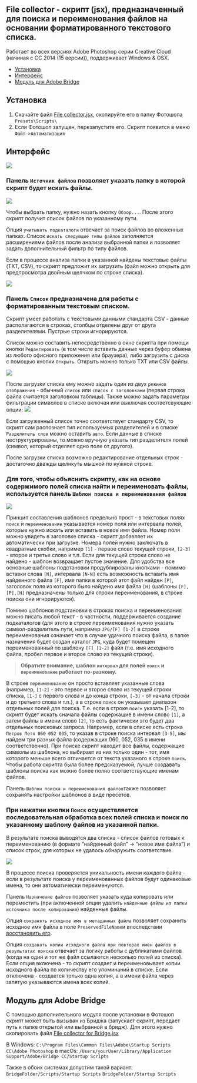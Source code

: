 ## File collector - cкрипт (jsx), предназначенный для поиска и переименования файлов на основании форматированного текстового списка.

Работает во всех версиях Adobe Photoshop серии Creative Cloud (начиная с CC 2014 (15 версии)), поддерживает Windows & OSX.

* [Установка](#Установка)
* [Интерфейс](#Интерфейс)
* [Модуль для Adobe Bridge](#Модуль-для-Adobe-Bridge)

## Установка

1. Скачайте файл [File collector.jsx](File%20collector.jsx), скопируйте его в папку Фотошопа `Presets\Scripts\`
2. Если Фотошоп запущен, перезапустите его. Скрипт появится в меню `Файл->Автоматизация`

## Интерфейс

![](assets/20230102_003212_000.png)

### Панель `Источник файлов` позволяет указать папку в которой скрипт будет искать файлы.

![](assets/20230102_003220_001.png)

Чтобы выбрать папку, нужно назать кнопку `Обзор...`. После этого скрипт получит список файлов по указанному пути.

Опция `учитывать подкаталоги` отвечает за поиск файлов во вложенных папках.
Список `искать следующие типы файлов` заполняется расширениями файлов после анализа выбранной папки и позволяет задать дополнительный фильтр по типу файлов.

Если в процессе анализа папки в указанной найдены текстовые файлы (TXT, CSV), то скрипт предложит их загрузить (файл можно открыть для предпросмотра двойным щелчком по строке списка).

![](assets/20230103_112449_2023-01-03_11-24-16.png)

### Панель `Список` предназначена для работы с форматированным текстовым списком.

Скрипт умеет работать с текстовыми данными стандарта CSV - данные располагаются в строках, столбцы отделены друг от друга разделителями. Пустрые строки игнорируются.

Список можно составить непосредственно в окне скрипта при помощи кнопки `Редактировать` (в том числе вставить  данные через буфер обмена из любого офисного приложения или браузера), либо загрузить с диска с помощью кнопки `Открыть`. Открыть можно только TXT или CSV файлы.

![](assets/20230102_003231_002.png)

После загрузки списка ему можно задать один из двух `режимов отображения` - обычный `список` или `список с заголовками` (первая строка файла считается заголовком таблицы). Также можно задать параметры фильтрации символов в списке включая или выключая соответсвующие опции:
![](assets/20230102_003258_004.png)

Если загруженный список точно соответствует стандарту CSV, то скрипт сам распознает тип используемых разделителей и в списке `Разделитель слов` можно оставить `авто`. Если данные в списке неструктурированы, то можно вручную указать тип разделителя полей (символ, который отделяет одно поле от другого).

После загрузки списка возможно редактирование отдельных строк - достаточно дважды щелнкуть мышкой по нужной строке.

### Для того, чтобы объяснить скрипту, как на основе содержимого полей списка найти и переименовать файлы, используется панель `Шаблон поиска и переименования файлов`

![](assets/20230102_003822_003.png)

Принцип составления шаблонов предельно прост - в текстовых полях `поиск` и `переименование` указывается номер поля или интервала полей, которые нужно искать или вставить в новое имя файла. Номер поля можно увидеть в заголовке списка - скрипт добавляет их автоматически при загрузке. Номера полей нужно заключать в квадратные скобки, например `[1]` - первое слово текущей строки, `[2-3]` - второе и третье слово и т.п. Если для текущей строки слово не найдено - шаблон возвращает пустое значение. Для удобства все основные шаблоны подстановки продублированы кнопками - помимо вставки слова `[N]`, интервала `[N-N]` есть возможность вставить имя найденного файла `[F]`, имя папки в которой этот файл найден `[P]`, заголовок поля из которого было найдено имя файла `[H]` (шаблоны `[F],[P],[H]` предназначены только для строки переименования, в строке поиска они игнорируются).

Помимо шаблонов подстановки в строках поиска и переименования можно писать любой текст - в частности, поддерживается создание подкаталогов (для этого в строке переименования нужно указать символ-разделитель пути, например `JPG/[F] [1-2]` в строке переименования означает что в случае удачного поиска файла, в папке назначения будет создан каталог `JPG`, куда будет помещен переименованный по шаблону `[F] [1-2]` файл (т.е. имя исходного файла, пробел первое и второе слово из текущей строки).

> **Обратите внимание, шаблон `интервал` для полей `поиск` и `переименование` работает по-разному.**

В строке `переименование` он просто вставляет указанные слова (например, `[1-2]` - это первое и второе слово из текущей строки списка, `[1-]` с первого слова и до конца строки, `[-3]` - от начала строки и до третьего слова и т.п.), а в строке `поиск` он указывает диапазон отдельных полей для поиска. Т.е. если в строке `поиск` указать [1-2], то скрипт будет искать сначала файлы содержащие в имени слово `[1]`, а затем файлы в имени слово `[2]`, то есть фактически это будет два отдельных поисковых запроса. Например, если в списке есть строка `Петров Петя 060 052 035`, то указав в строке поиска интервал `[3-5]`, мы найдем три разных файла (содержащих 060, 052, 035 в имени соответственно). При поиске скрипт находит все файлы, содержащие символы из шаблона, но выбирает из них только один - тот, имя которого меньше всего отличается от текста указаного в строке `поиск`. Чтобы работа скрипта была более предсказуемой, лучше создавать шаблоны поиска как можно более полно соответствующие именам файлов.

Панель `Шаблон поиска и переименования файлов`также позволяет сохранять настройки шаблонов в виде пресетов.

### При нажатии кнопки `Поиск` осуществляется последовательная обработка всех полей списка и поиск по указанному шаблону файлов из указанной папки.

В результате поиска выводятся два списка - список файлов готовых к переименованию (в формате “найденный файл” -> “новое имя файла”) и список строк, для которых не удалось обнаружить соответствие.

![](assets/20230103_120422_2023-01-03_12-03-37.png)

В процессе поиска проверяется уникальность имени каждого файла - если в результате поиска у переименованных файлов будут одинаковые имена, то они автоматически переименуются.

Панель `Назначение файлов` позволяет указать куда копировать или переместить (при включенной опции удалить `найденные файлы из папки источника после копирования`) найденные файлы.

Опция `сохранять исходное имя в метаданных файла` позволяет сохранить исходное имя файла в поле `PreservedFileName`и впоследствии [восстановить его](https://github.com/boogalooper/Snippets/blob/master/Bridge/Bridge%20-%20get%20back%20preserved%20filenames.jsx).

Опция `создавать копии исходного файла при повторах имен файлов в результатах поиска` отвечает за логику работы с дубликатами файлов (когда на один и тот же файл ссылаются несколько полей из списка). Если опция включена - то скрипт создает и переименовывает копии исходного файла по количеству его упоминаний в списке. Если отключена - создается только одна копия, а в имени файла через запятую указываются имена всех копий.

## Модуль для Adobe Bridge

С помощью дополнительного модуля после установки в Фотошоп скрипт может быть вызыван из Бриджа (запускает скрипт, передает путь к папке открытой или выбранной в бридж). Для этого нужно скопировать файл [File collector for Bridge.jsx](File%20collector%20for%20Bridge.jsx)

В Windows:
`C:\Program Files\Common Files\Adobe\Startup Scripts CC\Adobe Photoshop`
в macOs:
`/Users/yourUser/Library/Application Support/Adobe/Bridge CC/Startup Scripts`

Также в обоих системах допустим такой вариант:
`BridgeFolder/Scripts/Startup Scripts`
`BridgeFolder/Startup Scripts`

